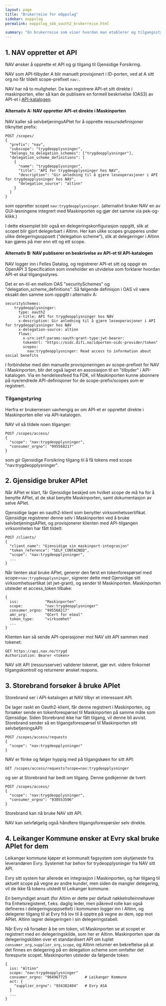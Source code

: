 ```yaml
---
layout: page
title: "Brukerreise for eOppslag"
sidebar: eoppslag
permalink: eoppslag_sbb_oauth2_brukerreise.html

summary: "En brukerreise som viser hvordan man etablerer og tilgangsstyrer APIer som følger eOppslag-mønsteret. "
---
```



## 1. NAV oppretter et API

NAV ønsker å opprette et API og gi tilgang til Gjensidige Forsikring.

NAV som API-tilbyder A blir manuelt provisjonert i ID-porten, ved at A sitt org.no får tildelt scope-prefixet `nav:`.

NAV har nå to muligheter. De kan registrere API-et sitt direkte i maskinporten, eller så kan de publisere en formell beskrivelse (OAS3) av API-et i [API-katalogen](https://fellesdatakatalog.brreg.no/apis).

#### Alternativ A: NAV oppretter API-et direkte i Maskinporten

NAV kaller så selvbetjeningsAPIet for å opprette ressursdefinisjoner tilknyttet prefix:

```
POST /scopes/
{
  "prefix": "nav",
  "subscope": "trygdeopplysninger",
  "belongs_to_delegation_schemes": ["trygdeopplysninger"],
  "delegation_scheme_definitions": [
    {
      "name": "trygdeopplysninger",
      "title": "API for trygdeopplysninger hos NAV",
      "description": "Gir anledning til å gjøre leseoperasjoner i API for trygdeopplysninger hos NAV",
      "delegation_source": "altinn"
    }
  ]
}  
```
som oppretter scopet `nav:trygdeopplysninger`.   (alternativt bruker NAV en av GUI-løsningene integrert med Maskinporten og gjør   det samme via pek-og-klikk.)

I dette eksemplet blir også en delegeringskonfigurasjon oppgitt, slik at scopet blir gjort delegerbart i Altinn. Her kan ulike scopes grupperes under ulike delegeringsoppsett ("delegation scheme"), slik at delegeringer i Altinn kan gjøres på mer enn ett og ett scope.

#### Alternativ B: NAV publiserer en beskrivelse av API-et til API-katalogen

NAV logger inn i Felles Datalog, og registrerer API-et sitt og oppgir en OpenAPI 3 Specification som inneholder en utvidelse som forklarer hvordan API-et skal tilgangsstyres.

Det er en-til-en mellom OAS "securitySchemes" og "delegation_scheme_definitions". Så følgende definisjon i OAS vil være eksakt den samme som oppgitt i alternativ A:

```
securitySchemes:
    trygdeopplysninger:
      type: oauth2
      x-title: API for trygdeopplysninger hos NAV
      x-description: Gir anledning til å gjøre leseoperasjoner i API for trygdeopplysninger hos NAV
      x-delegation-source: altinn
      flows:
        x-urn:ietf:params:oauth:grant-type:jwt-bearer:
        tokenUrl: "https://oidc.difi.no/idporten-oidc-provider/token"
        scopes:
          nav:trygdeopplysninger: Read access to information about social benefits
```

I forbindelse med den manuelle provisjoneringen av scope-prefixet for NAV i Maskinporten, blir det også lagret en assosiasjon til en "tilbyder" i API-katalogen. Via en hendelsesfeed fra FDK, vil Maskinporten kunne abonnere på nye/endrede API-definisjoner for de scope-prefix/scopes som er registrert.

### Tilgangstyring

Herfra er brukerreisen uavhengig av om API-et er opprettet direkte i Maskinporten eller via API-katalogen.

NAV vil så tildele noen tilganger:
```
POST /scopes/access/
{
  "scope": "nav:trygdeopplysninger",
  "consumer_orgno": "995568217"
}

```
som gir Gjensidige Forsikring tilgang til å få tokens med scope "nav:trygdeopplysninger".


## 2. Gjensidige bruker APIet

Når APIet er klart, får Gjensidige beskjed om hvilket scope de må ha for å benytte APIet, at de skal benytte Maskinporten, samt dokumentasjon av selve APIet.

Gjensidige lager en oauth2-klient som benytter virksomhetssertifikat. Gjensidige registrerer denne selv i Maskinporten ved å bruke selvbetjeningsAPIet, og provisjonerer klienten med API-tilgangen virksomheten har fått tildelt:

```
POST /clients/
{
  "client_name": "Gjensidige sin maskinport-integrasjon"
  "token_reference": "SELF_CONTAINED",
  "scope": "nav:trygdeopplysninger",
  ...
}
```

Når lienten skal bruke APIet, generer den først en tokenforespørsel med scope=`nav:trygdeopplysninger`, signerer dette med Gjensidige sitt virksomhetssertikat (et jwt-grant), og sender til Maskinporten. Maskinporten utsteder et access_token tilbake:
```
{
  iss:            "Maskinporten"
  scope:          "nav:trygdeopplysninger"
  consumer_orgno: "995568217"
  amr_org:        "QCert for eSeal"
  token_type:     "virksomhet"
  ...
}
```


Klienten kan så sende API-operasjoner mot NAV sitt API sammen med tokenet:

```
GET https://api.nav.no/trygd
Authorization: Bearer <token>
```

NAV sitt API (ressursserver) validerer tokenet, gjør evt. videre finkornet tilgangskontroll og returnerer ønsket respons.





## 3. Storebrand forsøker å bruke APIet

Storebrand ser i API-katalogen at NAV tilbyr et interessant API.  

De lager raskt en Oauth2-klient, får denne registrert i Maskinporten, og forsøker sende en tokenforespørsel til Maskinporten på samme måte som Gjensidige.  Siden Storebrand ikke har fått tilgang, vil denne bli avvist. Storebrand sender så en tilgangsforespørsel til Maskinporten sitt selvbetjeningsAPI:
```
POST /scopes/access/requests
{
  "scope": "nav:trygdeopplysninger"
}
```

NAV er flinke og følger hyppig med på tilgangskøen for sitt API:
```
GET /scopes/access/requests?scope=nav:trygdeopplysninger
```
og ser at Storebrand har bedt om tilgang.  Denne godkjenner de tvert:
```
POST /scopes/access/
{
  "scope": "nav:trygdeopplysninger",
  "consumer_orgno": "930553506"
}
```

Storebrand kan nå bruke NAV sitt API.

NAV kan selvfølgelig også håndtere tilgangsforespørsler selv direkte.


## 4. Leikanger Kommune ønsker at Evry skal bruke APIet for dem

Leikanger kommune kjøper et kommunalt fagsystem som skytjeneste fra leverandøren Evry. Systemet har behov for trydeopplysninger fra NAV sitt API.

Evry sitt system har allerede en integrasjon i Maskinporten, og har tilgang til aktuelt scope på vegne av andre kunder, men siden de mangler delegering, vil de ikke få tokens utstedt til Leikanger kommune.

En bemyndiget ansatt (for Altinn er dette per default nøkkelrolleinnehaver fra Enhetsregisteret, f.eks. daglig leder, men påkrevd rolle kan også defineres i delegeringsoppsettet) i kommunen logger inn i Altinn, og delegerer tilgang til at Evry frå lov til å opptre på vegne av dem, opp mot APIet. Altinn lagrer delegeringen i sin delegeringstabell.

Når Evry nå forsøker å be om token, vil Maskinporten se at scopet er registrert med en delegeringskilde, som her er Altinn. Maskinporten spør da delegeringskilden over et standardisert API om tuplet `consumer_org,supplier_org,scope`, og Altinn returner en bekreftelse på at det finnes en delegering på en delegation scheme som omfatter det forespurte scopet. Maskinporten utsteder da følgende token:

```
{
  iss: "Altinn"
  scope: "nav:trygdeopplysninger"
  consumer_orgno: "964967725        # Leikanger Kommune
  act: {
    "supplier_orgno": "934382404"   # Evry ASA
  }
  ...
}
```
